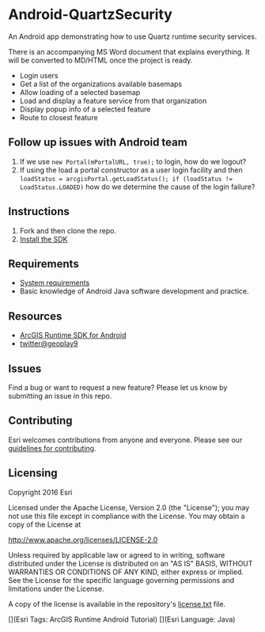 # Android-QuartzSecurity
An Android app demonstrating how to use Quartz runtime security services.

There is an accompanying MS Word document that explains everything. It will be converted to MD/HTML once the project is ready.

 - Login users
 - Get a list of the organizations available basemaps
 - Allow loading of a selected basemap
 - Load and display a feature service from that organization
 - Display popup info of a selected feature
 - Route to closest feature

## Follow up issues with Android team
1. If we use `new Portal(mPortalURL, true);` to login, how do we logout?
2. If using the load a portal constructor as a user login facility and then `loadStatus = arcgisPortal.getLoadStatus(); if (loadStatus != LoadStatus.LOADED)` how do we determine the cause of the login failure?

## Instructions

1. Fork and then clone the repo. 
2. [Install the SDK](https://developers.arcgis.com/android/beta/guide/install-and-set-up.htm)

## Requirements

* [System requirements](https://developers.arcgis.com/android/beta/guide/system-requirements.htm)
* Basic knowledge of Android Java software development and practice. 

## Resources

* [ArcGIS Runtime SDK for Android](http://developers.arcgis.com/android/beta/index.html)
* [twitter@geoplay9](http://twitter.com/geoplay9)

## Issues

Find a bug or want to request a new feature?  Please let us know by submitting an issue in this repo.

## Contributing

Esri welcomes contributions from anyone and everyone. Please see our [guidelines for contributing](https://github.com/esri/contributing).

## Licensing
Copyright 2016 Esri

Licensed under the Apache License, Version 2.0 (the "License");
you may not use this file except in compliance with the License.
You may obtain a copy of the License at

   http://www.apache.org/licenses/LICENSE-2.0

Unless required by applicable law or agreed to in writing, software
distributed under the License is distributed on an "AS IS" BASIS,
WITHOUT WARRANTIES OR CONDITIONS OF ANY KIND, either express or implied.
See the License for the specific language governing permissions and
limitations under the License.

A copy of the license is available in the repository's [license.txt](license.txt) file.

[](Esri Tags: ArcGIS Runtime Android Tutorial)
[](Esri Language: Java)​
